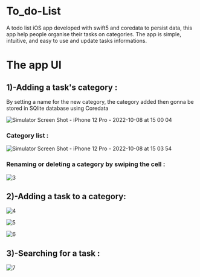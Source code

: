 # To_do-List
A todo list iOS app developed with swift5 and coredata to persist data, this app help people organise their tasks on categories.
The app is simple, intuitive, and easy to use and update tasks informations.

<h1> The app UI </h1>
<h2>1)-Adding a task's category : </h2>
By setting a name for the new category, the category added then gonna be stored in SQlite database using Coredata

![Simulator Screen Shot - iPhone 12 Pro - 2022-10-08 at 15 00 04](https://user-images.githubusercontent.com/51541884/194711345-e0c846c3-9e89-4b64-97da-707851bc3437.png)

<h3> Category list : </h3>

![Simulator Screen Shot - iPhone 12 Pro - 2022-10-08 at 15 03 54](https://user-images.githubusercontent.com/51541884/194711484-cc20d4be-955f-4a7b-b816-b6cdf56841ab.png)

<h3> Renaming or deleting a category by swiping the cell : </h3>

![3](https://user-images.githubusercontent.com/51541884/142218768-2b03a037-0602-4159-9437-fce7fb5704d9.jpeg)

<h2>2)-Adding a task to a category: </h2>

![4](https://user-images.githubusercontent.com/51541884/142218819-cf171b46-6942-4338-88fa-d96c0534939c.jpeg)

![5](https://user-images.githubusercontent.com/51541884/142218868-52918edd-c766-4bc5-bac6-88ff74233e32.jpeg)

![6](https://user-images.githubusercontent.com/51541884/142218888-f74d3f79-171c-44f5-b830-00b5e4d91052.jpeg)

<h2>3)-Searching for a task : </h2>

![7](https://user-images.githubusercontent.com/51541884/142219044-9cbb6e50-d37f-495d-a45b-99e8684f38d8.jpeg)

